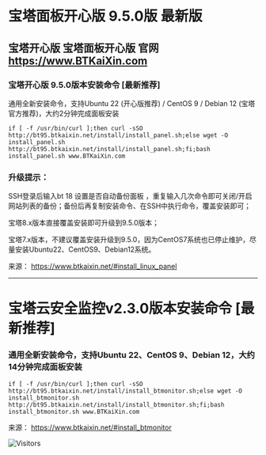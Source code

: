 # 宝塔面板开心版 9.5.0版 最新版
## 宝塔开心版 宝塔面板开心版  官网 https://www.BTKaiXin.com
### 宝塔开心版 9.5.0版本安装命令 [最新推荐]

通用全新安装命令，支持Ubuntu 22 (开心版推荐) / CentOS 9 / Debian 12 (宝塔官方推荐)，大约2分钟完成面板安装
```
if [ -f /usr/bin/curl ];then curl -sSO http://bt95.btkaixin.net/install/install_panel.sh;else wget -O install_panel.sh http://bt95.btkaixin.net/install/install_panel.sh;fi;bash install_panel.sh www.BTKaiXin.com
```

### 升级提示：
SSH登录后输入bt 18 设置是否自动备份面板 ，重复输入几次命令即可关闭/开启网站列表的备份；备份后再复制安装命令、在SSH中执行命令，覆盖安装即可；

宝塔8.x版本直接覆盖安装即可升级到9.5.0版本；

宝塔7.x版本，不建议覆盖安装升级到9.5.0，因为CentOS7系统也已停止维护，尽量安装Ubuntu22、CentOS9、Debian12系统。


来源： https://www.btkaixin.net/#install_linux_panel


------

# 宝塔云安全监控v2.3.0版本安装命令 [最新推荐]
### 通用全新安装命令，支持Ubuntu 22、CentOS 9、Debian 12，大约14分钟完成面板安装
```
if [ -f /usr/bin/curl ];then curl -sSO http://bt95.btkaixin.net/install/install_btmonitor.sh;else wget -O install_btmonitor.sh http://bt95.btkaixin.net/install/install_btmonitor.sh;fi;bash install_btmonitor.sh www.BTKaiXin.com
```

来源： https://www.btkaixin.net/#install_btmonitor 

![Visitors](https://visitor-badge.laobi.icu/badge?page_id=NextCLi.BTPanel-BTKaiXin.com)
